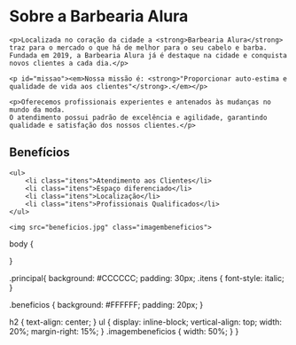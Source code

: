 <div class="principal">
    <h1>Sobre a Barbearia Alura</h1>

    <p>Localizada no coração da cidade a <strong>Barbearia Alura</strong> traz para o mercado o que há de melhor para o seu cabelo e barba. 
    Fundada em 2019, a Barbearia Alura já é destaque na cidade e conquista novos clientes a cada dia.</p>

    <p id="missao"><em>Nossa missão é: <strong>"Proporcionar auto-estima e qualidade de vida aos clientes"</strong>.</em></p>

    <p>Oferecemos profissionais experientes e antenados às mudanças no mundo da moda. 
    O atendimento possui padrão de excelência e agilidade, garantindo qualidade e satisfação dos nossos clientes.</p>
</div>
<div class="beneficios">
    <h2>Benefícios</h2>

    <ul>
        <li class="itens">Atendimento aos Clientes</li>
        <li class="itens">Espaço diferenciado</li>
        <li class="itens">Localização</li>
        <li class="itens">Profissionais Qualificados</li>
    </ul>

    <img src="beneficios.jpg" class="imagembeneficios">
</div>
body {

}

.principal{
    background: #CCCCCC;
    padding: 30px;
    .itens {
    font-style: italic;
}

.beneficios {
    background: #FFFFFF;
    padding: 20px;
}

h2 {
    text-align: center;
}
ul {
    display: inline-block;
    vertical-align: top;
    width: 20%;
    margin-right: 15%;
}
.imagembeneficios {
    width: 50%;
}
}
